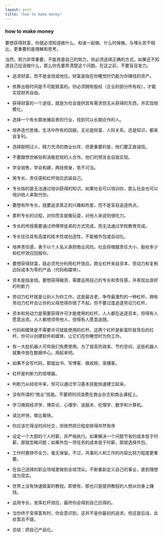 ```yaml
---
layout: post
title: "how to make money"
---
```


### how to make money
要想获得财富，你就必须知道做什么、和谁一起做、什么时候做。与埋头苦干相比，更重要的是理解和思考。

当然，努力非常重要，不能吝啬自己的努力，但必须选择正确的方式。如果还不知道自己应该做什么，那么你先要弄清楚这个问题。在这之前，不要盲目发力。


* 追求财富，而不是金钱或地位。财富是指在你睡觉时仍能为你赚钱的资产。
* 依靠出租时间是不可能致富的。你必须拥有股权（企业的部分所有权），才能实现财务自由。
* 获得财富的一个途径，就是为社会提供其有需求但无从获得的东西，并实现规模化。
* 选择一个有长期发展前景的行业，找到可以长期合作的人。

* 培养迭代思维。生活中所有的回报，无论是财富、人际关系，还是知识，都来自复利。
* 选择聪明过人、精力充沛的商业伙伴，但更重要的是，他们要正直诚信。
* 不要跟愤世嫉俗和消极悲观的人合作。他们的预言会自我实现。
* 学会销售，学会构建，两技傍身，势不可当。

* 用专长、责任感和杠杆效应武装自己。
* 专长指的是无法通过培训获得的知识。如果社会可以培训你，那么社会也可以培训他人来取代你。
* 要想有所专长，就要追求真正的兴趣和热爱，而不是盲目追逐热点。
* 累积专长的过程，对你而言就像玩耍，对他人来说则很吃力。
* 专长的传授需要通过师傅带徒弟的方式完成，而无法通过学校教育完成。
* 专长往往具有高度的技术性或创造性，不能被外包或自动化。
* 培养责任感，勇于以个人名义承担商业风险。社会将根据责任大小、股权多少和杠杆效应回报你。

* 要想获得财富，就必须充分利用杠杆效应。商业杠杆来自资本、劳动力和复制边际成本为零的产品（代码和媒体）。
* 资本是指金钱。要想获得融资，需要运用自己的专长和责任感，并表现出良好的判断力
* 劳动力杠杆就是让别人为你工作。这是最古老、争夺最激烈的一种杠杆。拥有劳动力杠杆会让你的父母觉得你很了不起，但不要过度追逐劳动力杠杆。
* 资本和劳动力是需要获得许可才能使用的杠杆。人人都在追逐资本，但得有人愿意出资。人人都想领导他人，但得有人愿意追随。
* 代码和媒体是不需要许可就能使用的杠杆。这两个杠杆是新富阶层背后的杠杆。你可以创建软件和媒体，让它们在你睡觉时为你工作。
* 有一大批机器人可供我们免费使用。为了提高热效率、节约空间，这些机器人就集中放在数据中心。用起来吧。
* 如果不会写代码，那就出书、写博客、做视频、录播客。

* 杠杆是判断力的倍增器。
* 判断力从经验中来，但可以通过学习基本技能快速建立起来。
* 没有所谓的“商业”技能。不要把时间浪费在商业杂志和商业课程上。
* 学习微观经济学、博弈论、心理学、说服术、伦理学、数学和计算机。
* 读比听快，做比看快。
* 你应该忙得没时间社交，但依然把日程安排得井然有序
* 设定一个大胆的个人时薪，并严格执行。如果解决一个问题节省的成本低于时薪，那就忽略问题；如果外包一项任务的成本低于时薪，那就选择外包。
* 工作时要拼尽全力，毫无保留。不过，共事的人和工作的内容比努力程度更重要。
* 在自己选择的职业领域里做到全球顶尖。不断重新定义自己的事业，直到理想成为现实。

* 世界上没有快速致富的教程。即使有，那也只是提供教程的人想从你身上赚钱。
* 运用专长，发挥杠杆效应，最终你会得到自己应得的。
* 当你终于变得富有时，你会意识到，这并不是你最初的追求。但这是后话，此处暂且不提。

* 总结：把自己产品化。